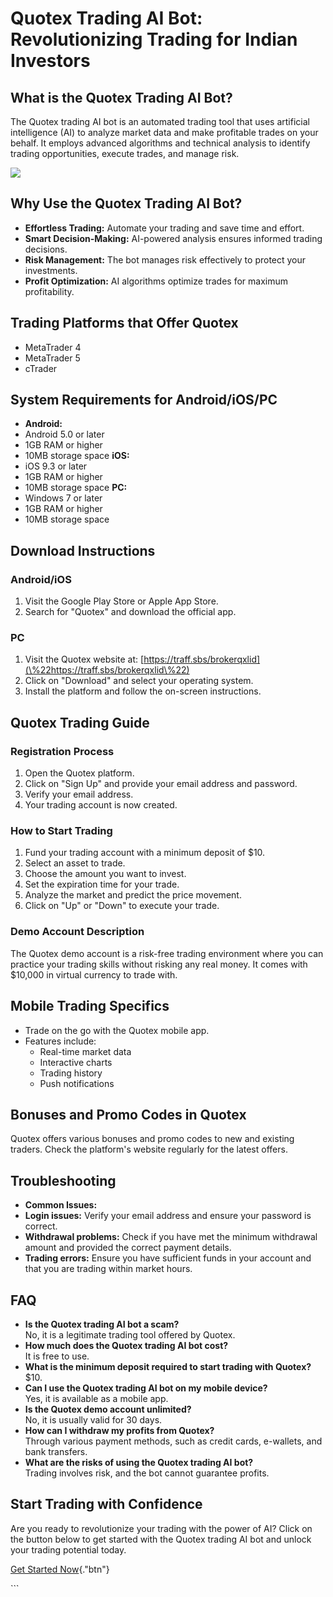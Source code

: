 # Quotex Trading AI Bot: Revolutionizing Trading for Indian Investors

## What is the Quotex Trading AI Bot?

The Quotex trading AI bot is an automated trading tool that uses
artificial intelligence (AI) to analyze market data and make profitable
trades on your behalf. It employs advanced algorithms and technical
analysis to identify trading opportunities, execute trades, and manage
risk.

[![](https://static.quotex.io/files/4_en/300_250.jpg)](https://traff.sbs/brokerqxlid)

## Why Use the Quotex Trading AI Bot?

-   **Effortless Trading:** Automate your trading and save time and
    effort.
-   **Smart Decision-Making:** AI-powered analysis ensures informed
    trading decisions.
-   **Risk Management:** The bot manages risk effectively to protect
    your investments.
-   **Profit Optimization:** AI algorithms optimize trades for maximum
    profitability.

## Trading Platforms that Offer Quotex

-   MetaTrader 4
-   MetaTrader 5
-   cTrader

## System Requirements for Android/iOS/PC

-   **Android:**
-   Android 5.0 or later
-   1GB RAM or higher
-   10MB storage space
    **iOS:**
-   iOS 9.3 or later
-   1GB RAM or higher
-   10MB storage space
    **PC:**
-   Windows 7 or later
-   1GB RAM or higher
-   10MB storage space

## Download Instructions

### Android/iOS

1.  Visit the Google Play Store or Apple App Store.
2.  Search for "Quotex" and download the official app.

### PC

1.  Visit the Quotex website at:
    [https://traff.sbs/brokerqxlid](\%22https://traff.sbs/brokerqxlid\%22)
2.  Click on "Download" and select your operating system.
3.  Install the platform and follow the on-screen instructions.

## Quotex Trading Guide

### Registration Process

1.  Open the Quotex platform.
2.  Click on "Sign Up" and provide your email address and
    password.
3.  Verify your email address.
4.  Your trading account is now created.

### How to Start Trading

1.  Fund your trading account with a minimum deposit of \$10.
2.  Select an asset to trade.
3.  Choose the amount you want to invest.
4.  Set the expiration time for your trade.
5.  Analyze the market and predict the price movement.
6.  Click on "Up" or "Down" to execute your trade.

### Demo Account Description

The Quotex demo account is a risk-free trading environment where you can
practice your trading skills without risking any real money. It comes
with \$10,000 in virtual currency to trade with.

## Mobile Trading Specifics

-   Trade on the go with the Quotex mobile app.
-   Features include:
    -   Real-time market data
    -   Interactive charts
    -   Trading history
    -   Push notifications

## Bonuses and Promo Codes in Quotex

Quotex offers various bonuses and promo codes to new and existing
traders. Check the platform\'s website regularly for the latest offers.

## Troubleshooting

-   **Common Issues:**
-   **Login issues:** Verify your email address and ensure your password
    is correct.
-   **Withdrawal problems:** Check if you have met the minimum
    withdrawal amount and provided the correct payment details.
-   **Trading errors:** Ensure you have sufficient funds in your account
    and that you are trading within market hours.

## FAQ

-   **Is the Quotex trading AI bot a scam?**\
    No, it is a legitimate trading tool offered by Quotex.
-   **How much does the Quotex trading AI bot cost?**\
    It is free to use.
-   **What is the minimum deposit required to start trading with
    Quotex?**\
    \$10.
-   **Can I use the Quotex trading AI bot on my mobile device?**\
    Yes, it is available as a mobile app.
-   **Is the Quotex demo account unlimited?**\
    No, it is usually valid for 30 days.
-   **How can I withdraw my profits from Quotex?**\
    Through various payment methods, such as credit cards, e-wallets,
    and bank transfers.
-   **What are the risks of using the Quotex trading AI bot?**\
    Trading involves risk, and the bot cannot guarantee profits.

## Start Trading with Confidence

Are you ready to revolutionize your trading with the power of AI? Click
on the button below to get started with the Quotex trading AI bot and
unlock your trading potential today.

[Get Started Now](\%22https://traff.sbs/brokerqxlid\%22){."btn"}

\`\`\`

